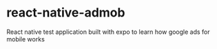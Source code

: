# react-native-admob
React native test application built with expo to learn how google ads for mobile works
